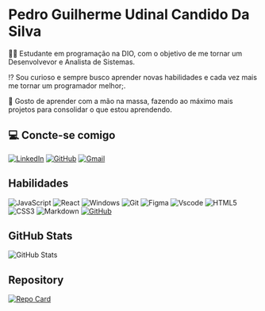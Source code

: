 # Pedro Guilherme Udinal Candido Da Silva

👨‍🎓 Estudante em programação na DIO, com o objetivo de me tornar um Desenvolvevor e Analista de Sistemas.

⁉️ Sou curioso e sempre busco aprender novas habilidades e cada vez mais me tornar um programador melhor;.

🦾 Gosto de aprender com a mão na massa, fazendo ao máximo mais projetos para consolidar o que estou aprendendo.

## 💻 Concte-se comigo
[![LinkedIn](https://img.shields.io/badge/LinkedIn-0077B5?style=for-the-badge&logo=linkedin&logoColor=white)](https://www.linkedin.com/in/pedro-guilherme-udinal-candido-da-silva-8053022b0?utm_source=share&utm_campaign=share_via&utm_content=profile&utm_medium=android_app) [![GitHub](https://img.shields.io/badge/GitHub-100000?style=for-the-badge&logo=github&logoColor=white)](https://github.com/PedroGuilhermeUdinalCandidodaSilva) 
[![Gmail](https://img.shields.io/badge/Gmail-333333?style=for-the-badge&logo=gmail&logoColor=red)](pedroguilhermeudinal@gmail.com)


## Habilidades
![JavaScript](https://img.shields.io/badge/JavaScript-F7DF1E?style=for-the-badge&logo=javascript&logoColor=black) ![React](https://img.shields.io/badge/React-20232A?style=for-the-badge&logo=react&logoColor=61DAFB) ![Windows](https://img.shields.io/badge/Windows-000?style=for-the-badge&logo=windows&logoColor=2CA5E0) ![Git](https://img.shields.io/badge/GIT-E44C30?style=for-the-badge&logo=git&logoColor=white) ![Figma](https://img.shields.io/badge/Figma-696969?style=for-the-badge&logo=figma&logoColor=figma) ![Vscode](https://img.shields.io/badge/Vscode-007ACC?style=for-the-badge&logo=visual-studio-code&logoColor=white) ![HTML5](https://img.shields.io/badge/HTML5-E34F26?style=for-the-badge&logo=html5&logoColor=white) ![CSS3](https://img.shields.io/badge/CSS3-1572B6?style=for-the-badge&logo=css3&logoColor=white) ![Markdown](https://img.shields.io/badge/Markdown-000?style=for-the-badge&logo=markdown) [![GitHub](https://img.shields.io/badge/GitHub-100000?style=for-the-badge&logo=github&logoColor=white)](https://github.com/PedroGuilhermeUdinalCandidodaSilva)

## GitHub Stats
![GitHub Stats](https://github-readme-stats.vercel.app/api?username=PedroGuilhermeUdinalCandidodaSilva&theme=transparent&bg_color=000&border_color=30A3DC&show_icons=true&icon_color=30A3DC&title_color=E94D5F&text_color=FFF)

## Repository
[![Repo Card](https://github-readme-stats.vercel.app/api/pin/?username=PedroGuilhermeUdinalCandidodaSilva&repo=Cavalinhopass&bg_color=000&border_color=30A3DC&show_icons=true&icon_color=30A3DC&title_color=E94D5F&text_color=FFF)](https://github.com/PedroGuilhermeUdinalCandidodaSilva/Cavalinhopass)